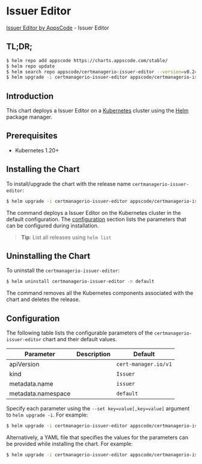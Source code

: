 # Issuer Editor

[Issuer Editor by AppsCode](https://appscode.com) - Issuer Editor

## TL;DR;

```bash
$ helm repo add appscode https://charts.appscode.com/stable/
$ helm repo update
$ helm search repo appscode/certmanagerio-issuer-editor --version=v0.24.0
$ helm upgrade -i certmanagerio-issuer-editor appscode/certmanagerio-issuer-editor -n default --create-namespace --version=v0.24.0
```

## Introduction

This chart deploys a Issuer Editor on a [Kubernetes](http://kubernetes.io) cluster using the [Helm](https://helm.sh) package manager.

## Prerequisites

- Kubernetes 1.20+

## Installing the Chart

To install/upgrade the chart with the release name `certmanagerio-issuer-editor`:

```bash
$ helm upgrade -i certmanagerio-issuer-editor appscode/certmanagerio-issuer-editor -n default --create-namespace --version=v0.24.0
```

The command deploys a Issuer Editor on the Kubernetes cluster in the default configuration. The [configuration](#configuration) section lists the parameters that can be configured during installation.

> **Tip**: List all releases using `helm list`

## Uninstalling the Chart

To uninstall the `certmanagerio-issuer-editor`:

```bash
$ helm uninstall certmanagerio-issuer-editor -n default
```

The command removes all the Kubernetes components associated with the chart and deletes the release.

## Configuration

The following table lists the configurable parameters of the `certmanagerio-issuer-editor` chart and their default values.

|     Parameter      | Description |             Default             |
|--------------------|-------------|---------------------------------|
| apiVersion         |             | <code>cert-manager.io/v1</code> |
| kind               |             | <code>Issuer</code>             |
| metadata.name      |             | <code>issuer</code>             |
| metadata.namespace |             | <code>default</code>            |


Specify each parameter using the `--set key=value[,key=value]` argument to `helm upgrade -i`. For example:

```bash
$ helm upgrade -i certmanagerio-issuer-editor appscode/certmanagerio-issuer-editor -n default --create-namespace --version=v0.24.0 --set apiVersion=cert-manager.io/v1
```

Alternatively, a YAML file that specifies the values for the parameters can be provided while
installing the chart. For example:

```bash
$ helm upgrade -i certmanagerio-issuer-editor appscode/certmanagerio-issuer-editor -n default --create-namespace --version=v0.24.0 --values values.yaml
```
